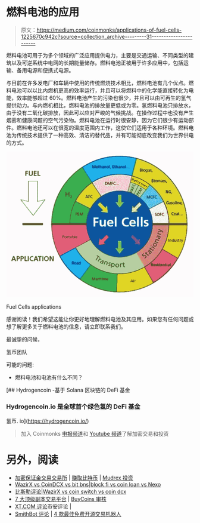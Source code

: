 # 燃料电池的应用

> 原文：<https://medium.com/coinmonks/applications-of-fuel-cells-1225670c942c?source=collection_archive---------31----------------------->

燃料电池可用于为多个领域的广泛应用提供电力，主要是交通运输、不同类型的建筑以及可逆系统中电网的长期能量储存。燃料电池正被用于许多应用中，包括运输、备用电源和便携式电源。

与目前在许多发电厂和车辆中使用的传统燃烧技术相比，燃料电池有几个优点。燃料电池可以以比内燃机更高的效率运行，并且可以将燃料中的化学能直接转化为电能，效率能够超过 60%。燃料电池产生的污染也很少，并且可以由可再生的氢气提供动力。与内燃机相比，燃料电池的排放量更低或为零。氢燃料电池只排放水，由于没有二氧化碳排放，因此可以应对严峻的气候挑战。在操作过程中也没有产生烟雾和健康问题的空气污染物。燃料电池在运行时很安静，因为它们很少有运动部件。燃料电池还可以在很宽的温度范围内工作，这使它们适用于各种环境。燃料电池为传统技术提供了一种高效、清洁的替代品，并有可能彻底改变我们为世界供电的方式。

![](img/8756c68eff0595c0617aa2081a810903.png)

Fuel Cells applications

感谢阅读！我们希望这能让你更好地理解燃料电池及其应用。如果您有任何问题或想了解更多关于燃料电池的信息，请立即联系我们。

最诚挚的问候，

氢币团队

可能的问题:

*   燃料电池和电池有什么不同？

 [## Hydrogencoin -基于 Solana 区块链的 DeFi 基金

### Hydrogencoin.io 是全球首个绿色氢的 DeFi 基金

氢币. io](https://hydrogencoin.io/) 

> 加入 Coinmonks [电报频道](https://t.me/coincodecap)和 [Youtube 频道](https://www.youtube.com/c/coinmonks/videos)了解加密交易和投资

# 另外，阅读

*   [加密保证金交易交易所](/coinmonks/crypto-margin-trading-exchanges-428b1f7ad108) | [赚取比特币](/coinmonks/earn-bitcoin-6e8bd3c592d9) | [Mudrex 投资](https://coincodecap.com/mudrex-invest-review-the-best-way-to-invest-in-crypto)
*   [WazirX vs CoinDCX vs bit bns](/coinmonks/wazirx-vs-coindcx-vs-bitbns-149f4f19a2f1)|[block fi vs coin loan vs Nexo](/coinmonks/blockfi-vs-coinloan-vs-nexo-cb624635230d)
*   [比斯勒评论](https://coincodecap.com/bitsler-review)|[WazirX vs coin switch vs coin dcx](https://coincodecap.com/wazirx-vs-coinswitch-vs-coindcx)
*   [7 大顶级副本交易平台](https://coincodecap.com/copy-trading-platforms) | [BuyCoins 审核](https://coincodecap.com/buycoins-review)
*   [XT.COM 评论](https://coincodecap.com/profittradingapp-for-binance)币安评论 |
*   [SmithBot 评论](https://coincodecap.com/smithbot-review) | [4 款最佳免费开源交易机器人](https://coincodecap.com/free-open-source-trading-bots)